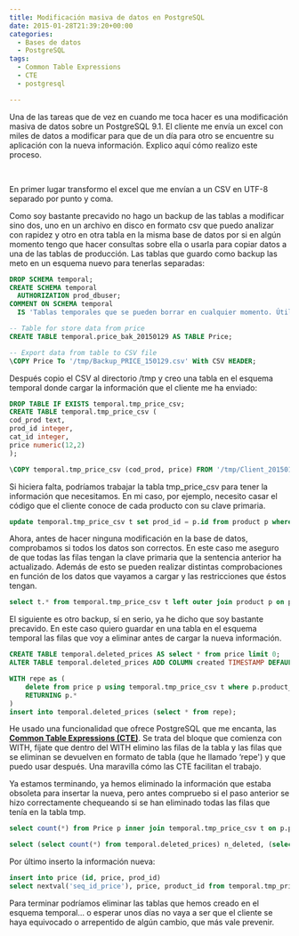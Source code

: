 ```yaml
---
title: Modificación masiva de datos en PostgreSQL
date: 2015-01-28T21:39:20+00:00
categories:
  - Bases de datos
  - PostgreSQL
tags:
  - Common Table Expressions
  - CTE
  - postgresql

---
```

Una de las tareas que de vez en cuando me toca hacer es una modificación masiva de datos sobre un PostgreSQL 9.1. El cliente me envía un excel con miles de datos a modificar para que de un día para otro se encuentre su aplicación con la nueva información. Explico aquí cómo realizo este proceso.

&nbsp;

En primer lugar transformo el excel que me envían a un CSV en UTF-8 separado por punto y coma.

Como soy bastante precavido no hago un backup de las tablas a modificar sino dos, uno en un archivo en disco en formato csv que puedo analizar con rapidez y otro en otra tabla en la misma base de datos por si en algún momento tengo que hacer consultas sobre ella o usarla para copiar datos a una de las tablas de producción. Las tablas que guardo como backup las meto en un esquema nuevo para tenerlas separadas:

```sql
DROP SCHEMA temporal;
CREATE SCHEMA temporal
  AUTHORIZATION prod_dbuser;
COMMENT ON SCHEMA temporal
  IS 'Tablas temporales que se pueden borrar en cualquier momento. Útil para backups.';

-- Table for store data from price
CREATE TABLE temporal.price_bak_20150129 AS TABLE Price;

-- Export data from table to CSV file
\COPY Price To '/tmp/Backup_PRICE_150129.csv' With CSV HEADER;

```

Después copio el CSV al directorio /tmp y creo una tabla en el esquema temporal donde cargar la información que el cliente me ha enviado:

```sql
DROP TABLE IF EXISTS temporal.tmp_price_csv;
CREATE TABLE temporal.tmp_price_csv (
cod_prod text, 
prod_id integer, 
cat_id integer, 
price numeric(12,2)
);

\COPY temporal.tmp_price_csv (cod_prod, price) FROM '/tmp/Client_20150129.csv' (DELIMITER ';', HEADER TRUE, FORMAT CSV);
```


Si hiciera falta, podríamos trabajar la tabla tmp\_price\_csv para tener la información que necesitamos. En mi caso, por ejemplo, necesito casar el código que el cliente conoce de cada producto con su clave primaria.

```sql
update temporal.tmp_price_csv t set prod_id = p.id from product p where p.code = t.cod_prod;
```

Ahora, antes de hacer ninguna modificación en la base de datos, comprobamos si todos los datos son correctos. En este caso me aseguro de que todas las filas tengan la clave primaria que la sentencia anterior ha actualizado. Además de esto se pueden realizar distintas comprobaciones en función de los datos que vayamos a cargar y las restricciones que éstos tengan.

```sql
select t.* from temporal.tmp_price_csv t left outer join product p on p.id = t.prod_id where t.prod_id is null;
```

El siguiente es otro backup, sí en serio, ya he dicho que soy bastante precavido. En este caso quiero guardar en una tabla en el esquema temporal las filas que voy a eliminar antes de cargar la nueva información.

```sql
CREATE TABLE temporal.deleted_prices AS select * from price limit 0;
ALTER TABLE temporal.deleted_prices ADD COLUMN created TIMESTAMP DEFAULT NOW();

WITH repe as (
    delete from price p using temporal.tmp_price_csv t where p.product_id = t.prod_id  
    RETURNING p.*
)
insert into temporal.deleted_prices (select * from repe);
```

He usado una funcionalidad que ofrece PostgreSQL que me encanta, las **<span style="text-decoration: underline">Common Table Expressions (CTE)</span>**. Se trata del bloque que comienza con WITH, fíjate que dentro del WITH elimino las filas de la tabla y las filas que se eliminan se devuelven en formato de tabla (que he llamado &#8216;repe') y que puedo usar después. Una maravilla cómo las CTE facilitan el trabajo.

Ya estamos terminando, ya hemos eliminado la información que estaba obsoleta para insertar la nueva, pero antes compruebo si el paso anterior se hizo correctamente chequeando si se han eliminado todas las filas que tenía en la tabla tmp.

```sql
select count(*) from Price p inner join temporal.tmp_price_csv t on p.product_id = t.prod_id;

select (select count(*) from temporal.deleted_prices) n_deleted, (select count(*) from temporal.tmp_price_csv) n_csv;
```

Por último inserto la información nueva:

```sql
insert into price (id, price, prod_id) 
select nextval('seq_id_price'), price, product_id from temporal.tmp_price_csv where prod_id is not null;
```

Para terminar podríamos eliminar las tablas que hemos creado en el esquema temporal&#8230; o esperar unos días no vaya a ser que el cliente se haya equivocado o arrepentido de algún cambio, que más vale prevenir.